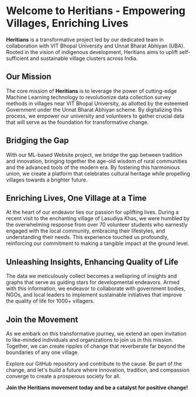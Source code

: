 # Welcome to Heritians - Empowering Villages, Enriching Lives


**Heritians** is a transformative project led by our dedicated team in collaboration with VIT Bhopal University and Unnat Bharat Abhiyan (UBA). Rooted in the vision of indigenous development, Heritians aims to uplift self-sufficient and sustainable village clusters across India.

## Our Mission

The core mission of **Heritians** is to leverage the power of cutting-edge Machine Learning technology to revolutionize data collection survey methods in villages near VIT Bhopal University, as allotted by the esteemed Government under the Unnat Bharat Abhiyan scheme. By digitalizing this process, we empower our university and volunteers to gather crucial data that will serve as the foundation for transformative change.

## Bridging the Gap

With our ML-based Website project, we bridge the gap between tradition and innovation, bringing together the age-old wisdom of rural communities and the advanced tools of the modern era. By fostering this harmonious union, we create a platform that celebrates cultural heritage while propelling villages towards a brighter future.

## Enriching Lives, One Village at a Time

At the heart of our endeavor lies our passion for uplifting lives. During a recent visit to the enchanting village of Lasudiya Khas, we were humbled by the overwhelming response from over 70 volunteer students who earnestly engaged with the local community, embracing their lifestyles, and understanding their needs. This experience touched us profoundly, reinforcing our commitment to making a tangible impact at the ground level.

## Unleashing Insights, Enhancing Quality of Life

The data we meticulously collect becomes a wellspring of insights and graphs that serve as guiding stars for developmental endeavors. Armed with this information, we endeavor to collaborate with government bodies, NGOs, and local leaders to implement sustainable initiatives that improve the quality of life for 1000+ villagers.

## Join the Movement

As we embark on this transformative journey, we extend an open invitation to like-minded individuals and organizations to join us in this mission. Together, we can create ripples of change that reverberate far beyond the boundaries of any one village.

Explore our GitHub repository and contribute to the cause. Be part of the change, and let's build a future where innovation, tradition, and compassion converge to create a prosperous society for all.


**Join the Heritians movement today and be a catalyst for positive change!**
